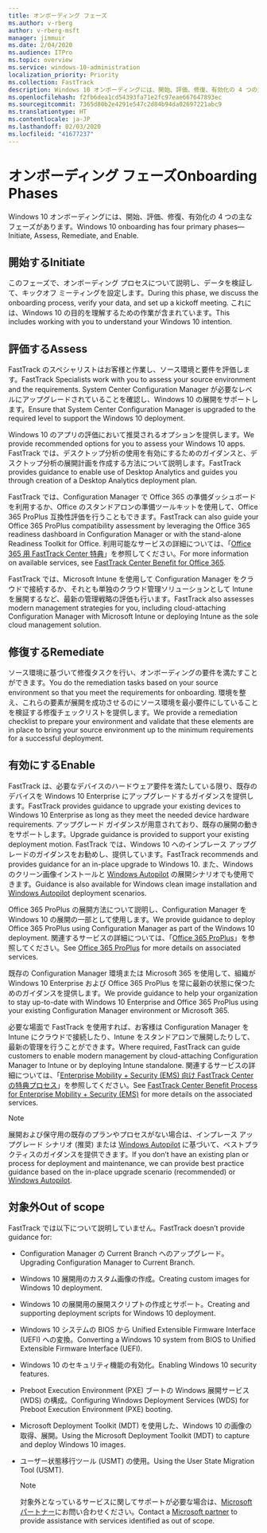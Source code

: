 ```yaml
---
title: オンボーディング フェーズ
ms.author: v-rberg
author: v-rberg-msft
manager: jimmuir
ms.date: 2/04/2020
ms.audience: ITPro
ms.topic: overview
ms.service: windows-10-administration
localization_priority: Priority
ms.collection: FastTrack
description: Windows 10 オンボーディングには、開始、評価、修復、有効化の 4 つの主なフェーズがあります。
ms.openlocfilehash: f2fb6dea1cd54393fa71e2fc97eae667647893ec
ms.sourcegitcommit: 7365d80b2e4291e547c2d84b94da02697221abc9
ms.translationtype: HT
ms.contentlocale: ja-JP
ms.lasthandoff: 02/03/2020
ms.locfileid: "41677237"
---
```

# <a name="onboarding-phases"></a><span data-ttu-id="b83c6-103">オンボーディング フェーズ</span><span class="sxs-lookup"><span data-stu-id="b83c6-103">Onboarding Phases</span></span>

<span data-ttu-id="b83c6-104">Windows 10 オンボーディングには、開始、評価、修復、有効化の 4 つの主なフェーズがあります。</span><span class="sxs-lookup"><span data-stu-id="b83c6-104">Windows 10 onboarding has four primary phases—Initiate, Assess, Remediate, and Enable.</span></span>

## <a name="initiate"></a><span data-ttu-id="b83c6-105">開始する</span><span class="sxs-lookup"><span data-stu-id="b83c6-105">Initiate</span></span>

<span data-ttu-id="b83c6-106">このフェーズで、オンボーディング プロセスについて説明し、データを検証して、キックオフ ミーティングを設定します。</span><span class="sxs-lookup"><span data-stu-id="b83c6-106">During this phase, we discuss the onboarding process, verify your data, and set up a kickoff meeting.</span></span> <span data-ttu-id="b83c6-107">これには、Windows 10 の目的を理解するための作業が含まれています。</span><span class="sxs-lookup"><span data-stu-id="b83c6-107">This includes working with you to understand your Windows 10 intention.</span></span>

## <a name="assess"></a><span data-ttu-id="b83c6-108">評価する</span><span class="sxs-lookup"><span data-stu-id="b83c6-108">Assess</span></span>

<span data-ttu-id="b83c6-109">FastTrack のスペシャリストはお客様と作業し、ソース環境と要件を評価します。</span><span class="sxs-lookup"><span data-stu-id="b83c6-109">FastTrack Specialists work with you to assess your source environment and the requirements.</span></span> <span data-ttu-id="b83c6-110">System Center Configuration Manager が必要なレベルにアップグレードされていることを確認し、Windows 10 の展開をサポートします。</span><span class="sxs-lookup"><span data-stu-id="b83c6-110">Ensure that System Center Configuration Manager is upgraded to the required level to support the Windows 10 deployment.</span></span> 

<span data-ttu-id="b83c6-111">Windows 10 のアプリの評価において推奨されるオプションを提供します。</span><span class="sxs-lookup"><span data-stu-id="b83c6-111">We provide recommended options for you to assess your Windows 10 apps.</span></span> <span data-ttu-id="b83c6-112">FastTrack では、デスクトップ分析の使用を有効にするためのガイダンスと、デスクトップ分析の展開計画を作成する方法について説明します。</span><span class="sxs-lookup"><span data-stu-id="b83c6-112">FastTrack provides guidance to enable use of Desktop Analytics and guides you through creation of a Desktop Analytics deployment plan.</span></span>

<span data-ttu-id="b83c6-113">FastTrack では、Configuration Manager で Office 365 の準備ダッシュボードを利用するか、Office のスタンドアロンの準備ツールキットを使用して、Office 365 ProPlus 互換性評価を行うこともできます。</span><span class="sxs-lookup"><span data-stu-id="b83c6-113">FastTrack can also guide your Office 365 ProPlus compatibility assessment by leveraging the Office 365 readiness dashboard in Configuration Manager or with the stand-alone Readiness Toolkit for Office.</span></span> <span data-ttu-id="b83c6-114">利用可能なサービスの詳細については、「[Office 365 用 FastTrack Center 特典](O365-fasttrack-benefit-for-office-365.md)」を参照してください。</span><span class="sxs-lookup"><span data-stu-id="b83c6-114">For more information on available services, see [FastTrack Center Benefit for Office 365](O365-fasttrack-benefit-for-office-365.md).</span></span> 

<span data-ttu-id="b83c6-115">FastTrack では、Microsoft Intune を使用して Configuration Manager をクラウドで接続するか、それとも単独のクラウド管理ソリューションとして Intune を展開するなど、最新の管理戦略の評価も行います。</span><span class="sxs-lookup"><span data-stu-id="b83c6-115">FastTrack also assesses modern management strategies for you, including cloud-attaching Configuration Manager with Microsoft Intune or deploying Intune as the sole cloud management solution.</span></span>

## <a name="remediate"></a><span data-ttu-id="b83c6-116">修復する</span><span class="sxs-lookup"><span data-stu-id="b83c6-116">Remediate</span></span>

<span data-ttu-id="b83c6-117">ソース環境に基づいて修復タスクを行い、オンボーディングの要件を満たすことができます。</span><span class="sxs-lookup"><span data-stu-id="b83c6-117">You do the remediation tasks based on your source environment so that you meet the requirements for onboarding.</span></span> <span data-ttu-id="b83c6-118">環境を整え、これらの要素が展開を成功させるのにソース環境を最小要件にしていることを検証する修復チェックリストを提供します。</span><span class="sxs-lookup"><span data-stu-id="b83c6-118">We provide a remediation checklist to prepare your environment and validate that these elements are in place to bring your source environment up to the minimum requirements for a successful deployment.</span></span> 

## <a name="enable"></a><span data-ttu-id="b83c6-119">有効にする</span><span class="sxs-lookup"><span data-stu-id="b83c6-119">Enable</span></span>

<span data-ttu-id="b83c6-120">FastTrack は、必要なデバイスのハードウェア要件を満たしている限り、既存のデバイスを Windows 10 Enterprise にアップグレードするガイダンスを提供します。</span><span class="sxs-lookup"><span data-stu-id="b83c6-120">FastTrack provides guidance to upgrade your existing devices to Windows 10 Enterprise as long as they meet the needed device hardware requirements.</span></span> <span data-ttu-id="b83c6-121">アップグレード ガイダンスが用意されており、既存の展開の動きをサポートします。</span><span class="sxs-lookup"><span data-stu-id="b83c6-121">Upgrade guidance is provided to support your existing deployment motion.</span></span> <span data-ttu-id="b83c6-122">FastTrack では、Windows 10 へのインプレース アップグレードのガイダンスをお勧めし、提供しています。</span><span class="sxs-lookup"><span data-stu-id="b83c6-122">FastTrack recommends and provides guidance for an in-place upgrade to Windows 10.</span></span> <span data-ttu-id="b83c6-123">また、Windows のクリーン画像インストールと [Windows Autopilot](EMS-onboarding-phases.md#windows-autopilot) の展開シナリオでも使用できます。</span><span class="sxs-lookup"><span data-stu-id="b83c6-123">Guidance is also available for Windows clean image installation and [Windows Autopilot](EMS-onboarding-phases.md#windows-autopilot) deployment scenarios.</span></span> 

<span data-ttu-id="b83c6-124">Office 365 ProPlus の展開方法について説明し、Configuration Manager を Windows 10 の展開の一部として使用します。</span><span class="sxs-lookup"><span data-stu-id="b83c6-124">We provide guidance to deploy Office 365 ProPlus using Configuration Manager as part of the Windows 10 deployment.</span></span> <span data-ttu-id="b83c6-125">関連するサービスの詳細については、「[Office 365 ProPlus](O365-onboarding-and-migration.md#office-365-proplus)」を参照してください。</span><span class="sxs-lookup"><span data-stu-id="b83c6-125">See [Office 365 ProPlus](O365-onboarding-and-migration.md#office-365-proplus) for more details on associated services.</span></span>

<span data-ttu-id="b83c6-126">既存の Configuration Manager 環境または Microsoft 365 を使用して、組織が Windows 10 Enterprise および Office 365 ProPlus を常に最新の状態に保つためのガイダンスを提供します。</span><span class="sxs-lookup"><span data-stu-id="b83c6-126">We provide guidance to help your organization to stay up-to-date with Windows 10 Enterprise and Office 365 ProPlus using your existing Configuration Manager environment or Microsoft 365.</span></span>

<span data-ttu-id="b83c6-127">必要な場面で FastTrack を使用すれば、お客様は Configuration Manager を Intune にクラウドで接続したり、Intune をスタンドアロンで展開したりして、最新の管理を行うことができます。</span><span class="sxs-lookup"><span data-stu-id="b83c6-127">Where required, FastTrack can guide customers to enable modern management by cloud-attaching Configuration Manager to Intune or by deploying Intune standalone.</span></span> <span data-ttu-id="b83c6-128">関連するサービスの詳細については、「[Enterprise Mobility + Security (EMS) 向け FastTrack Center の特典プロセス](EMS-fasttrack-process.md)」を参照してください。</span><span class="sxs-lookup"><span data-stu-id="b83c6-128">See [FastTrack Center Benefit Process for Enterprise Mobility + Security (EMS)](EMS-fasttrack-process.md) for more details on the associated services.</span></span>

> [!NOTE]
> <span data-ttu-id="b83c6-129">展開および保守用の既存のプランやプロセスがない場合は、インプレース アップグレード シナリオ (推奨) または [Windows Autopilot](EMS-onboarding-phases.md#windows-autopilot) に基づいて、ベストプラクティスのガイダンスを提供できます。</span><span class="sxs-lookup"><span data-stu-id="b83c6-129">If you don’t have an existing plan or process for deployment and maintenance, we can provide best practice guidance based on the in-place upgrade scenario (recommended) or [Windows Autopilot](EMS-onboarding-phases.md#windows-autopilot).</span></span>

## <a name="out-of-scope"></a><span data-ttu-id="b83c6-130">対象外</span><span class="sxs-lookup"><span data-stu-id="b83c6-130">Out of scope</span></span>

<span data-ttu-id="b83c6-131">FastTrack では以下について説明していません。</span><span class="sxs-lookup"><span data-stu-id="b83c6-131">FastTrack doesn’t provide guidance for:</span></span>

- <span data-ttu-id="b83c6-132">Configuration Manager の Current Branch へのアップグレード。</span><span class="sxs-lookup"><span data-stu-id="b83c6-132">Upgrading Configuration Manager to Current Branch.</span></span>
- <span data-ttu-id="b83c6-133">Windows 10 展開用のカスタム画像の作成。</span><span class="sxs-lookup"><span data-stu-id="b83c6-133">Creating custom images for Windows 10 deployment.</span></span>
- <span data-ttu-id="b83c6-134">Windows 10 の展開用の展開スクリプトの作成とサポート。</span><span class="sxs-lookup"><span data-stu-id="b83c6-134">Creating and supporting deployment scripts for Windows 10 deployment.</span></span>
- <span data-ttu-id="b83c6-135">Windows 10 システムの BIOS から Unified Extensible Firmware Interface (UEFI) への変換。</span><span class="sxs-lookup"><span data-stu-id="b83c6-135">Converting a Windows 10 system from BIOS to Unified Extensible Firmware Interface (UEFI).</span></span>
- <span data-ttu-id="b83c6-136">Windows 10 のセキュリティ機能の有効化。</span><span class="sxs-lookup"><span data-stu-id="b83c6-136">Enabling Windows 10 security features.</span></span> 
- <span data-ttu-id="b83c6-137">Preboot Execution Environment (PXE) ブートの Windows 展開サービス (WDS) の構成。</span><span class="sxs-lookup"><span data-stu-id="b83c6-137">Configuring Windows Deployment Services (WDS) for Preboot Execution Environment (PXE) booting.</span></span>
- <span data-ttu-id="b83c6-138">Microsoft Deployment Toolkit (MDT) を使用した、Windows 10 の画像の取得、展開。</span><span class="sxs-lookup"><span data-stu-id="b83c6-138">Using the Microsoft Deployment Toolkit (MDT) to capture and deploy Windows 10 images.</span></span>
- <span data-ttu-id="b83c6-139">ユーザー状態移行ツール (USMT) の使用。</span><span class="sxs-lookup"><span data-stu-id="b83c6-139">Using the User State Migration Tool (USMT).</span></span>

  > [!NOTE]
  > <span data-ttu-id="b83c6-140">対象外となっているサービスに関してサポートが必要な場合は、[Microsoft パートナー](https://go.microsoft.com/fwlink/?linkid=2080150)にお問い合わせください。</span><span class="sxs-lookup"><span data-stu-id="b83c6-140">Contact a [Microsoft partner](https://go.microsoft.com/fwlink/?linkid=2080150) to provide assistance with services identified as out of scope.</span></span>

 